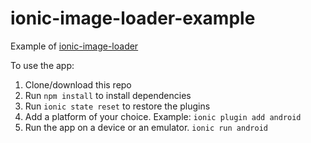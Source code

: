 # ionic-image-loader-example
Example of [ionic-image-loader](https://github.com/zyramedia/ionic-image-loader)

To use the app:
1. Clone/download this repo
2. Run `npm install` to install dependencies
3. Run `ionic state reset` to restore the plugins
4. Add a platform of your choice. Example: `ionic plugin add android`
5. Run the app on a device or an emulator. `ionic run android` 
